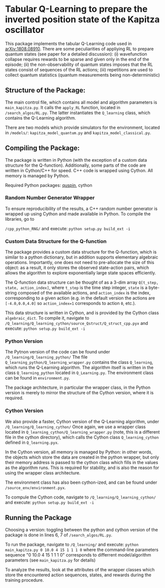 # Tabular Q-Learning to prepare the inverted position state of the Kapitza oscillator

This package implements the tabular Q-Learning code used in [arXiv:1808.08910](https://arxiv.org/abs/1808.08910). There are some peculiarities of appliying RL to prepare quantum states (see paper for a detailed discussion): (i) wavefunction collapse requires rewards to be sparse and given only in the end of the episode; (ii) the non-observability of quantum states imposes that the RL states consist of sequences of the RL actions; (iii) repetitions are used to collect quantum statistics (quantum measurements being non-deterministic)


## Structure of the Package:

The main control file, which contains all model and algorithm parameters is `main_kapitza.py`. It calls the `apply_RL` function, located in `/search_algos/RL.py`. The latter instantiates the `Q_learning` class, which contains the Q-Learning algorithm.

There are two models which provide simulators for the environment, located in `/models/`: `kapitza_model_quantum.py` and `kapitza_model_classical.py`. 

## Compiling the Package:

The package is written in Python (with the exception of a custom data structure for the Q-function). Additionally, some parts of the code are written in Cython/C++ for speed. C++ code is wrapped using Cython. All memory is managed by Python.


Required Python packages: [quspin](http://weinbe58.github.io/QuSpin/), cython

### Random Number Generator Wrapper

To ensure reproducibility of the results, a C++ random number generator is wrapped up using Cython and made available in Python. To compile the libraries, go to 

`
/cpp_python_RNG/
`
and execute:
`
python setup.py build_ext -i
`

### Custom Data Structure for the Q-function

The package provides a custom data structure for the Q-function, which is similar to a python dictionary, but in addition supports elementary algebraic operations. Importantly, one does not need to pre-allocate the size of this object: as a result, it only stores the observed state-action pairs, which allows the algorithm to explore exponentially large state spaces efficiently. 

The Q-function data structure can be thought of as a 3-dim array `Q[t_step, state, action_index]`, where `t_step` is the time step integer, `state` is a byte-string composed of the available actions, and `action_index` is the index, corresponding to a given action (e.g. in the default version the actions are `[-4.0,0.0,4.0]` so `action_index=1` corresponds to action `0`, etc.). 

This data structure is written in Cython, and is provided by the Cython class `algebraic_dict`. To compile it, navigate to 
`
/Q_learning/Q_learning_cython/source_Qstruct/Q_struct_cpp.pyx
`
and execute:
`
python setup.py build_ext -i
`

### Python Version

The Pytnon version of the code can be found under
`
/Q_learning/Q_learning_python/
`
The file `Q_learning_python/Q_learning_wrapper.py` contains the class `Q_learning`, which runs the Q-Learning algorithm. The algorithm itself is written in the class `Q_learning_python` located in `Q_Learning.py`. The environment class can be found in `environment.py`.

The package architecture, in particular the wrapper class, in the Python version is merely to mirror the structure of the Cython version, where it is required.

### Cython Version

We also provide a faster, Cython version of the Q-Learning algorithm, under
`
/Q_learning/Q_learning_cython/
`
Once again, we use a wrapper class located in `Q_learning_cython/Q_learning_wrapper.py` (note, this is a different file in the cython directory), which calls the Cython class `Q_learning_cython` defined in `Q_learning.pyx`. 

In the Cython version, all memory is managed by Python: in other words, the objects which store the data are created in the python wrapper, but only their memory address is passed to the cython class which fills in the values as the algorithm runs. This is required for stability, and is also the reason for using the wrapper class architecture.  

The environment class has also been cython-ized, and can be found under `/source_env/environment.pyx`. 

To compule the Cython code, navigate to
`
/Q_learning/Q_learning_cython/
`
and execute:
`
python setup.py build_ext -i
`


## Running the Package

Choosing a version: toggling between the python and cython version of the package is done in lines 6, 7 of `/search_algos/RL.py`.

To run the package, navigate to `/Q_learning/` and execute:
`
python main_kapitza.py 0 10.0 4 15 1 1 1 0
`
where the command-line parameters sequence "0 10.0 4 15 1 1 1 0" corresponds to differrent model/algorithm parameters (see `main_kapitza.py` for details)

To analyze the results, look at the attributes of the wrapper classes which store the encountered action sequences, states, and rewards during the training procedure. 

